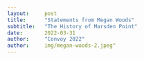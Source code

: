 ```yaml
---
layout:     post
title:      "Statements from Megan Woods"
subtitle:   "The History of Marsden Point"
date:       2022-03-31
author:     "Convoy 2022"
author:     img/megan-woods-2.jpeg"
---
```


